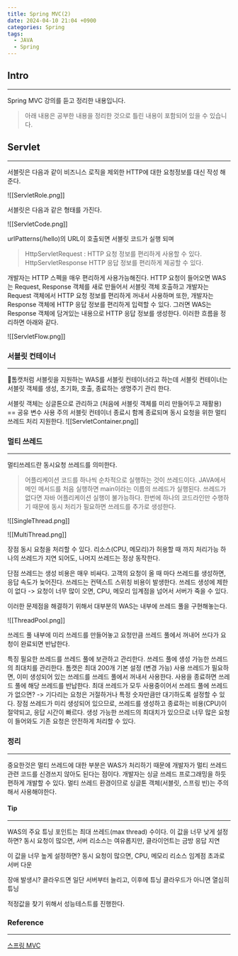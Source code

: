```yaml
---
title: Spring MVC(2)
date: 2024-04-10 21:04 +0900
categories: Spring
tags:
  - JAVA
  - Spring
---
```

## Intro
---
Spring MVC 강의를 듣고 정리한 내용입니다.
>아래 내용은 공부한 내용을 정리한 것으로 틀린 내용이 포함되어 있을 수 있습니다.  

## Servlet
---
서블릿은 다음과 같이 비즈니스 로직을 제외한 HTTP에 대한 요청정보를 대신 작성 해준다.

![[ServletRole.png]]

서블릿은 다음과 같은 형태를 가진다.

![[ServletCode.png]]

urlPatterns(/hello)의 URL이 호출되면 서블릿 코드가 실행 되며

>HttpServletRequest : HTTP 요청 정보를 편리하게 사용할 수 있다.
HttpServletResponse HTTP 응답 정보를 편리하게 제공할 수 있다.

개발자는 HTTP 스펙을 매우 편리하게 사용가능해진다.
HTTP 요청이 들어오면 WAS는 Request, Response 객체를 새로 만들어서 서블릿 객체 호출하고 개발자는 Request 객체에서 HTTP 요청 정보를 편리하게 꺼내서 사용하며 또한, 개발자는 Response 객체에 HTTP 응답 정보를 편리하게 입력할 수 있다. 그러면 WAS는 Response 객체에 담겨있는 내용으로 HTTP 응답 정보를 생성한다. 이러한 흐름을 정리하면 아래와 같다.

![[ServletFlow.png]]

### 서블릿 컨테이너
---
톰캣처럼 서블릿을 지원하는 WAS를 서블릿 컨테이너라고 하는데 서블릿 컨테이너는 서블릿 객체를 생성, 초기화, 호출, 종료하는 생명주기 관리 한다. 

서블릿 객체는 싱글톤으로 관리하고 (처음에 서블릿 객체를 미리 만들어두고 재활용) == 공유 변수 사용 주의 
서블릿 컨테이너 종료시 함께 종료되며 동시 요청을 위한 멀티 쓰레드 처리 지원한다.
![[ServletContainer.png]]
### 멀티 쓰레드
---
멀티쓰레드란 동시요청 쓰레드를 의미한다.

>어플리케이션 코드를 하나씩 순차적으로 실행하는 것이 쓰레드이다.
JAVA에서 메인 메서드를 처음 실행하면 main이라는 이름의 쓰레드가 실행된다.
쓰레드가 없다면 자바 어플리케이션 실행이 불가능하다.
한번에 하나의 코드라인만 수행하기 때문에 동시 처리가 필요하면 쓰레드를 추가로 생성한다.

![[SingleThread.png]]

![[MultiThread.png]]

장점 
	동시 요청을 처리할 수 있다. 
	리소스(CPU, 메모리)가 허용할 때 까지 처리가능 
	하나의 쓰레드가 지연 되어도, 나머지 쓰레드는 정상 동작한다. 

단점
	쓰레드는 생성 비용은 매우 비싸다.
	고객의 요청이 올 때 마다 쓰레드를 생성하면, 응답 속도가 늦어진다. 
	쓰레드는 컨텍스트 스위칭 비용이 발생한다. 
	쓰레드 생성에 제한이 없다 -> 요청이 너무 많이 오면, CPU, 메모리 임계점을 넘어서 서버가 죽을 수 있다.

이러한 문제점을 해결하기 위해서 대부분의 WAS는 내부에 쓰레드 풀을 구현해놓는다.

![[ThreadPool.png]]

쓰레드 풀 내부에 미리 쓰레드를 만들어놓고 요청만큼 쓰레드 풀에서 꺼내어 쓰다가 요청이 완료되면 반납한다.

특징
	필요한 쓰레드를 쓰레드 풀에 보관하고 관리한다. 
	쓰레드 풀에 생성 가능한 쓰레드의 최대치를 관리한다. 톰캣은 최대 200개 기본 설정 (변경 가능)
사용
	쓰레드가 필요하면, 이미 생성되어 있는 쓰레드를 쓰레드 풀에서 꺼내서 사용한다.
	사용을 종료하면 쓰레드 풀에 해당 쓰레드를 반납한다.
	최대 쓰레드가 모두 사용중이어서 쓰레드 풀에 쓰레드가 없으면?
	-> 기다리는 요청은 거절하거나 특정 숫자만큼만 대기하도록 설정할 수 있다.
장점
	쓰레드가 미리 생성되어 있으므로, 쓰레드를 생성하고 종료하는 비용(CPU)이 절약되고, 응답 시간이 빠르다.
	생성 가능한 쓰레드의 최대치가 있으므로 너무 많은 요청이 들어와도 기존 요청은 안전하게 처리할 수 있다.

### 정리
---
중요한것은 멀티 쓰레드에 대한 부분은 WAS가 처리하기 때문에 개발자가 멀티 쓰레드 관련 코드를 신경쓰지 않아도 된다는 점이다. 개발자는 싱글 쓰레드 프로그래밍을 하듯 편하게 개발할 수 있다. 
멀티 쓰레드 환경이므로 싱글톤 객체(서블릿, 스프링 빈)는 주의해서 사용해야한다.
#### Tip
---
WAS의 주요 튜닝 포인트는 최대 쓰레드(max thread) 수이다.
이 값을 너무 낮게 설정하면? 
	동시 요청이 많으면, 서버 리소스는 여유롭지만, 클라이언트는 금방 응답 지연 

이 값을 너무 높게 설정하면? 
	동시 요청이 많으면, CPU, 메모리 리소스 임계점 초과로 서버 다운

 장애 발생시? 
	  클라우드면 일단 서버부터 늘리고, 이후에 튜닝
	  클라우드가 아니면 열심히 튜닝

적정값을 찾기 위해서 성능테스트를 진행한다.
### Reference
---
[스프링 MVC](https://www.inflearn.com/course/%EC%8A%A4%ED%94%84%EB%A7%81-mvc-1)
